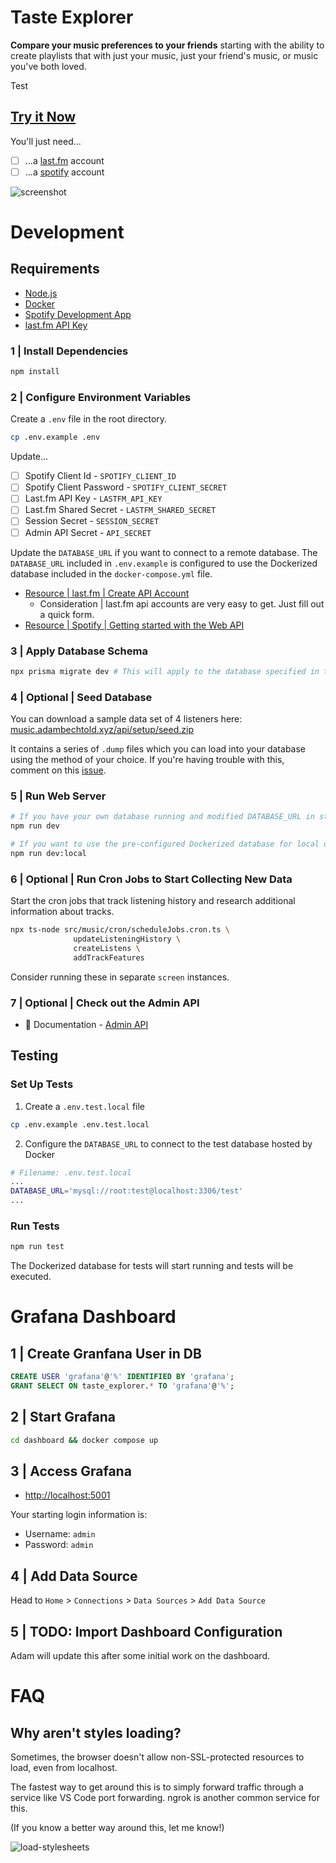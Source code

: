 # Taste Explorer

**Compare your music preferences to your friends** starting with the ability to create playlists that with just your music, just your friend's music, or music you've both loved.

Test

## [Try it Now](https://music.adambechtold.xyz)

You'll just need...

- [ ] ...a [last.fm](https://www.last.fm) account
- [ ] ...a [spotify](https://spotify.com) account

![screenshot](./documentation/assets/taste-comparison.screenshot.png)

# Development

## Requirements

- [Node.js](https://nodejs.org/en/learn/getting-started/how-to-install-nodejs)
- [Docker](https://www.docker.com/blog/getting-started-with-docker-desktop/)
- [Spotify Development App](https://developer.spotify.com/)
- [last.fm API Key](https://www.last.fm/api)

### 1 | Install Dependencies

```sh
npm install
```

### 2 | Configure Environment Variables

Create a `.env` file in the root directory.

```sh
cp .env.example .env
```

Update...

- [ ] Spotify Client Id - `SPOTIFY_CLIENT_ID`
- [ ] Spotify Client Password - `SPOTIFY_CLIENT_SECRET`
- [ ] Last.fm API Key - `LASTFM_API_KEY`
- [ ] Last.fm Shared Secret - `LASTFM_SHARED_SECRET`
- [ ] Session Secret - `SESSION_SECRET`
- [ ] Admin API Secret - `API_SECRET`

Update the `DATABASE_URL` if you want to connect to a remote database. The `DATABASE_URL` included in `.env.example` is configured to use the Dockerized database included in the `docker-compose.yml` file.

- [Resource | last.fm | Create API Account](https://developer.spotify.com/documentation/web-api/tutorials/getting-started)
  - Consideration | last.fm api accounts are very easy to get. Just fill out a quick form.
- [Resource | Spotify | Getting started with the Web API](https://developer.spotify.com/documentation/web-api/tutorials/getting-started)

### 3 | Apply Database Schema

```sh
npx prisma migrate dev # This will apply to the database specified in the DATABASE_URL of your .env
```

### 4 | Optional | Seed Database

You can download a sample data set of 4 listeners here: [music.adambechtold.xyz/api/setup/seed.zip](https://music.adambechtold.xyz/api/setup/seed.zip)

It contains a series of `.dump` files which you can load into your database using the method of your choice. If you're having trouble with this, comment on this [issue](https://github.com/adambechtold/taste-explorer/issues/23).

### 5 | Run Web Server

```sh
# If you have your own database running and modified DATABASE_URL in step 2
npm run dev

# If you want to use the pre-configured Dockerized database for local development
npm run dev:local
```

### 6 | Optional | Run Cron Jobs to Start Collecting New Data

Start the cron jobs that track listening history and research additional information about tracks.

```sh
npx ts-node src/music/cron/scheduleJobs.cron.ts \
              updateListeningHistory \
              createListens \
              addTrackFeatures
```

Consider running these in separate `screen` instances.

### 7 | Optional | Check out the Admin API

- 📝 Documentation - [Admin API](music.adambechtold.xyz/admin/api-docs/)

## Testing

### Set Up Tests

1. Create a `.env.test.local` file

```sh
cp .env.example .env.test.local
```

2. Configure the `DATABASE_URL` to connect to the test database hosted by Docker

```bash
# Filename: .env.test.local
...
DATABASE_URL='mysql://root:test@localhost:3306/test'
...
```

### Run Tests

```sh
npm run test
```

The Dockerized database for tests will start running and tests will be executed.

# Grafana Dashboard

## 1 | Create Granfana User in DB

```sql
CREATE USER 'grafana'@'%' IDENTIFIED BY 'grafana';
GRANT SELECT ON taste_explorer.* TO 'grafana'@'%';
```

## 2 | Start Grafana

```sh
cd dashboard && docker compose up
```

## 3 | Access Grafana

- [http://localhost:5001](http://localhost:5001)

Your starting login information is:

- Username: `admin`
- Password: `admin`

## 4 | Add Data Source

Head to `Home` > `Connections` > `Data Sources` > `Add Data Source`

## 5 | TODO: Import Dashboard Configuration

Adam will update this after some initial work on the dashboard.

# FAQ

## Why aren't styles loading?

Sometimes, the browser doesn't allow non-SSL-protected resources to load, even from localhost.

The fastest way to get around this is to simply forward traffic through a service like VS Code port forwarding. ngrok is another common service for this.

(If you know a better way around this, let me know!)

![load-stylesheets](./documentation/assets/load-stylesheets-with-port-forwarding.png)
